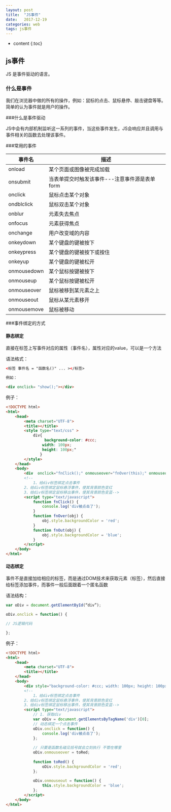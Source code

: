 ```yaml
---
layout: post
title:  "JS事件"
date:   2017-12-19
categories: web
tags: js事件
---
```


* content
{:toc}
## js事件

JS 是事件驱动的语言。

### 什么是事件

我们在浏览器中做的所有的操作，例如：鼠标的点击、鼠标悬停、敲击键盘等等。简单的认为事件就是用户的操作。

<!-- more -->

###什么是事件驱动

JS中会有内部机制监听这一系列的事件，当这些事件发生，JS会响应并且调用与事件相关的函数去处理该事件。

###常用的事件

| 事件名         | 描述                         |
| ----------- | -------------------------- |
| onload      | 某个页面或图像被完成加载               |
| onsubmit    | 当表单提交时触发该事件---注意事件源是表单form |
| onclick     | 鼠标点击某个对象                   |
| ondblclick  | 鼠标双击某个对象                   |
| onblur      | 元素失去焦点                     |
| onfocus     | 元素获得焦点                     |
| onchange    | 用户改变域的内容                   |
| onkeydown   | 某个键盘的键被按下                  |
| onkeypress  | 某个键盘的键被按下或按住               |
| onkeyup     | 某个键盘的键被松开                  |
| onmousedown | 某个鼠标按键被按下                  |
| onmouseup   | 某个鼠标按键被松开                  |
| onmouseover | 鼠标被移到某元素之上                 |
| onmouseout  | 鼠标从某元素移开                   |
| onmousemove | 鼠标被移动                      |

###事件绑定的方式

####  静态绑定

直接在标签上写事件对应的属性（事件名），属性对应的value，可以是一个方法

语法格式：

```html
<标签 事件名 = "函数名()" ... ></标签>

例如：

<div onclick= "show();"></div>
```

例子：

```html
<!DOCTYPE html>
<html>
	<head>
		<meta charset="UTF-8">
		<title></title>
        <style type="text/css" >
            div{
                 background-color: #ccc;
                width: 100px;
                height: 100px;"
               }
        </style>
	</head>
	<body>
		<div  onclick="fnClick();" onmouseover="fnOver(this);" onmouseout="fnOut(this);"></div>
		<!--
			1、给div标签绑定点击事件
		2、给div标签绑定鼠标悬浮事件，使其背景颜色变红
		3、给div标签绑定鼠标移出事件，使其背景颜色变蓝-->
		<script type="text/javascript">
			function fnClick() {
				console.log('div被点击了');
			}
			function fnOver(obj) {
				obj.style.backgroundColor = 'red';
			}
			function fnOut(obj) {
				obj.style.backgroundColor = 'blue';
			}
		</script>
	</body>
</html>
```



#### 动态绑定

事件不是直接加给相应的标签，而是通过DOM技术来获取元素（标签），然后直接给标签添加事件，而事件一般后面跟着一个匿名函数

语法结构：

```js
var oDiv = document.getElementById(“div”);

oDiv.onclick = function() {

// JS逻辑代码

};
```

例子：

```html
<!DOCTYPE html>
<html>
	<head>
		<meta charset="UTF-8">
		<title></title>
	</head>
	<body>
		<div style="background-color: #ccc; width: 100px; height: 100px;"></div>
		<!--
			1、给div标签绑定点击事件
		2、给div标签绑定鼠标悬浮事件，使其背景颜色变红
		3、给div标签绑定鼠标移出事件，使其背景颜色变蓝-->
		<script type="text/javascript">
			// 1. 获取div
			var oDiv = document.getElementsByTagName('div')[0];
			// 动态绑定一个点击事件
			oDiv.onclick = function() {
				console.log('div被点击了');
			};
			
			// 只要是函数名碰见括号就会立刻执行 不管在哪里
			oDiv.onmouseover = toRed;
			
			function toRed() {
				oDiv.style.backgroundColor = 'red';
			};
			
			oDiv.onmouseout = function() {
				this.style.backgroundColor = 'blue';
			};
		</script>
	</body>
</html>
```

